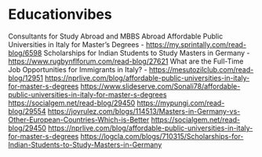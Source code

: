 # Educationvibes
Consultants for Study Abroad and MBBS Abroad
Affordable Public Universities in Italy for Master’s Degrees - https://my.sprintally.com/read-blog/6598
Scholarships for Indian Students to Study Masters in Germany - https://www.rugbynflforum.com/read-blog/27621
What are the Full-Time Job Opportunities for Immigrants in Italy? - https://mesutozilclub.com/read-blog/12951
https://nprlive.com/blog/affordable-public-universities-in-italy-for-master-s-degrees
https://www.slideserve.com/Sonali78/affordable-public-universities-in-italy-for-master-s-degrees
https://socialgem.net/read-blog/29450
https://mypungi.com/read-blog/29554
https://joyrulez.com/blogs/114513/Masters-in-Germany-vs-Other-European-Countries-Which-is-Better
https://socialgem.net/read-blog/29450
https://nprlive.com/blog/affordable-public-universities-in-italy-for-master-s-degrees
https://logcla.com/blogs/710315/Scholarships-for-Indian-Students-to-Study-Masters-in-Germany
